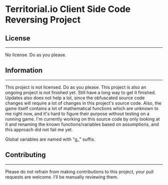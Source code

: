 # Territorial.io Client Side Code Reversing Project

## License

----------------

No license. Do as you please.

## Information

----------------

This project is not licensed. Do as you please.
This project is also an ongoing project is not finished yet. Still have a long way to get it finished. Updates also does not help a lot, since the obfuscated source code changes will require a lot of changes in this project's source code. Also, the game itself contains a lot of mathematical functions which are unknown to me right now, and it's hard to figure their purpose without testing on a running game. I'm currently working on this source code by only looking at it and renaming the known functions/variables based on assumptions, and this approach did not fail me yet.

Global variables are named with "g_" suffix.

## Contributing

----------------
Please do not refrain from making contributions to this project, your pull requests are welcome. I'll be manually reviewing them.

